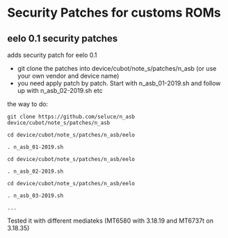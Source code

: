 Security Patches for customs ROMs
===========
eelo 0.1 security patches 
------------------

adds security patch for eelo 0.1

- git clone the patches into device/cubot/note_s/patches/n_asb (or use your own vendor and device name)
- you need apply patch by patch. Start with n_asb_01-2019.sh and follow up with n_asb_02-2019.sh etc

the way to do:
```
git clone https://github.com/seluce/n_asb device/cubot/note_s/patches/n_asb

cd device/cubot/note_s/patches/n_asb/eelo

. n_asb_01-2019.sh

cd device/cubot/note_s/patches/n_asb/eelo

. n_asb_02-2019.sh

cd device/cubot/note_s/patches/n_asb/eelo

. n_asb_03-2019.sh

...
```

Tested it with different mediateks (MT6580 with 3.18.19 and MT6737t on 3.18.35)